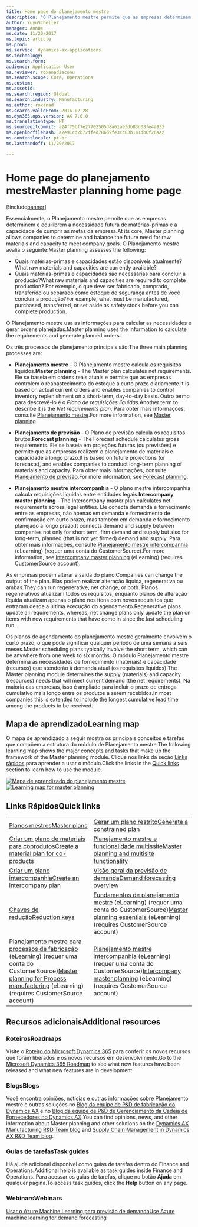 ```yaml
---
title: Home page do planejamento mestre
description: "O Planejamento mestre permite que as empresas determinem e equilibrem a necessidade futura de matérias-primas e a capacidade de cumprir as metas da empresa."
author: YuyuScheller
manager: AnnBe
ms.date: 11/20/2017
ms.topic: article
ms.prod: 
ms.service: dynamics-ax-applications
ms.technology: 
ms.search.form: 
audience: Application User
ms.reviewer: roxanadiaconu
ms.search.scope: Core, Operations
ms.custom: 
ms.assetid: 
ms.search.region: Global
ms.search.industry: Manufacturing
ms.author: roxanad
ms.search.validFrom: 2016-02-28
ms.dyn365.ops.version: AX 7.0.0
ms.translationtype: HT
ms.sourcegitcommit: a24f75bf7e27702505d8a61ae3db83d03fe4a933
ms.openlocfilehash: a2e91cd2b72ffed78669fe3cc83b141db6f26aa2
ms.contentlocale: pt-br
ms.lasthandoff: 11/29/2017

---
```


# <a name="master-planning-home-page"></a><span data-ttu-id="ae4d3-103">Home page do planejamento mestre</span><span class="sxs-lookup"><span data-stu-id="ae4d3-103">Master planning home page</span></span>

[!include[banner](../includes/banner.md)]


<span data-ttu-id="ae4d3-104">Essencialmente, o Planejamento mestre permite que as empresas determinem e equilibrem a necessidade futura de matérias-primas e a capacidade de cumprir as metas da empresa.</span><span class="sxs-lookup"><span data-stu-id="ae4d3-104">At its core, Master planning allows companies to determine and balance the future need for raw materials and capacity to meet company goals.</span></span> <span data-ttu-id="ae4d3-105">O Planejamento mestre avalia o seguinte:</span><span class="sxs-lookup"><span data-stu-id="ae4d3-105">Master planning assesses the following:</span></span> 

-  <span data-ttu-id="ae4d3-106">Quais matérias-primas e capacidades estão disponíveis atualmente?</span><span class="sxs-lookup"><span data-stu-id="ae4d3-106">What raw materials and capacities are currently available?</span></span> 
-  <span data-ttu-id="ae4d3-107">Quais matérias-primas e capacidades são necessárias para concluir a produção?</span><span class="sxs-lookup"><span data-stu-id="ae4d3-107">What raw materials and capacities are required to complete production?</span></span> <span data-ttu-id="ae4d3-108">Por exemplo, o que deve ser fabricado, comprado, transferido ou separado como estoque de segurança antes de você concluir a produção?</span><span class="sxs-lookup"><span data-stu-id="ae4d3-108">For example, what must be manufactured, purchased, transferred, or set aside as safety stock before you can complete production.</span></span>

<span data-ttu-id="ae4d3-109">O Planejamento mestre usa as informações para calcular as necessidades e gerar ordens planejadas.</span><span class="sxs-lookup"><span data-stu-id="ae4d3-109">Master planning uses the information to calculate the requirements and generate planned orders.</span></span>

<span data-ttu-id="ae4d3-110">Os três processos de planejamento principais são:</span><span class="sxs-lookup"><span data-stu-id="ae4d3-110">The three main planning processes are:</span></span>

-  <span data-ttu-id="ae4d3-111">**Planejamento mestre** - O Planejamento mestre calcula os requisitos líquidos.</span><span class="sxs-lookup"><span data-stu-id="ae4d3-111">**Master planning** - The Master plan calculates net requirements.</span></span> <span data-ttu-id="ae4d3-112">Ele se baseia em ordens reais atuais e permite que as empresas controlem o reabastecimento do estoque a curto prazo diariamente.</span><span class="sxs-lookup"><span data-stu-id="ae4d3-112">It is based on actual current orders and enables companies to control inventory replenishment on a short-term, day-to-day basis.</span></span> <span data-ttu-id="ae4d3-113">Outro termo para descrevê-lo é o *Plano de requisições líquidas*.</span><span class="sxs-lookup"><span data-stu-id="ae4d3-113">Another term to describe it is the *Net requirements plan*.</span></span> <span data-ttu-id="ae4d3-114">Para obter mais informações, consulte [Planejamento mestre](master-plans.md).</span><span class="sxs-lookup"><span data-stu-id="ae4d3-114">For more information, see [Master planning](master-plans.md).</span></span> 

-  <span data-ttu-id="ae4d3-115">**Planejamento de previsão** - O Plano de previsão calcula os requisitos brutos.</span><span class="sxs-lookup"><span data-stu-id="ae4d3-115">**Forecast planning** - The Forecast schedule calculates gross requirements.</span></span> <span data-ttu-id="ae4d3-116">Ele se baseia em projeções futuras (ou previsões) e permite que as empresas realizem o planejamento de materiais e capacidade a longo prazo.</span><span class="sxs-lookup"><span data-stu-id="ae4d3-116">It is based on future projections (or forecasts), and enables companies to conduct long-term planning of materials and capacity.</span></span> <span data-ttu-id="ae4d3-117">Para obter mais informações, consulte [Planejamento de previsão](introduction-demand-forecasting.md).</span><span class="sxs-lookup"><span data-stu-id="ae4d3-117">For more information, see [Forecast planning](introduction-demand-forecasting.md).</span></span> 

-  <span data-ttu-id="ae4d3-118">**Planejamento mestre intercompanhia** - O plano mestre intercompanhia calcula requisições líquidas entre entidades legais.</span><span class="sxs-lookup"><span data-stu-id="ae4d3-118">**Intercompany master planning** - The Intercompany master plan calculates net requirements across legal entities.</span></span> <span data-ttu-id="ae4d3-119">Ele conecta demanda e fornecimento entre as empresas, não apenas em demanda e fornecimento de confirmação em curto prazo, mas também em demanda e fornecimento planejado a longo prazo.</span><span class="sxs-lookup"><span data-stu-id="ae4d3-119">It connects demand and supply between companies not only for short term, firm demand and supply but also for long-term, planned (that is not yet firmed) demand and supply.</span></span> <span data-ttu-id="ae4d3-120">Para obter mais informações, consulte [Planejamento mestre intercompanhia](https://mbspartner.microsoft.com/AX/CourseOverview/1276)  (eLearning) (requer uma conta do CustomerSource).</span><span class="sxs-lookup"><span data-stu-id="ae4d3-120">For more information, see [Intercompany master planning](https://mbspartner.microsoft.com/AX/CourseOverview/1276)  (eLearning) (requires CustomerSource account).</span></span> 

<span data-ttu-id="ae4d3-121">As empresas podem alterar a saída do plano.</span><span class="sxs-lookup"><span data-stu-id="ae4d3-121">Companies can change the output of the plan.</span></span> <span data-ttu-id="ae4d3-122">Elas podem realizar alteração líquida, regenerativa ou ambas.</span><span class="sxs-lookup"><span data-stu-id="ae4d3-122">They can run regenerative, net change, or both.</span></span> <span data-ttu-id="ae4d3-123">Planos regenerativos atualizam todos os requisitos, enquanto planos de alteração líquida atualizam apenas o plano nos itens com novos requisitos que entraram desde a última execução do agendamento.</span><span class="sxs-lookup"><span data-stu-id="ae4d3-123">Regenerative plans update all requirements, whereas, net change plans only update the plan on items with new requirements that have come in since the last scheduling run.</span></span>

<span data-ttu-id="ae4d3-124">Os planos de agendamento do planejamento mestre geralmente envolvem o curto prazo, o que pode significar qualquer período de uma semana a seis meses.</span><span class="sxs-lookup"><span data-stu-id="ae4d3-124">Master scheduling plans typically involve the short term, which can be anywhere from one week to six months.</span></span> <span data-ttu-id="ae4d3-125">O módulo Planejamento mestre determina as necessidades de fornecimento (materiais) e capacidade (recursos) que atenderão à demanda atual (os requisitos líquidos).</span><span class="sxs-lookup"><span data-stu-id="ae4d3-125">The Master planning module determines the supply (materials) and capacity (resources) needs that will meet current demand (the net requirements).</span></span> <span data-ttu-id="ae4d3-126">Na maioria das empresas, isso é ampliado para incluir o prazo de entrega cumulativo mais longo entre os produtos a serem recebidos.</span><span class="sxs-lookup"><span data-stu-id="ae4d3-126">In most companies this is extended to include the longest cumulative lead time among the products to be received.</span></span>

## <a name="learning-map"></a><span data-ttu-id="ae4d3-127">Mapa de aprendizado</span><span class="sxs-lookup"><span data-stu-id="ae4d3-127">Learning map</span></span>

<span data-ttu-id="ae4d3-128">O mapa de aprendizado a seguir mostra os principais conceitos e tarefas que compõem a estrutura do módulo de Planejamento mestre.</span><span class="sxs-lookup"><span data-stu-id="ae4d3-128">The following learning map shows the major concepts and tasks that make up the framework of the Master planning module.</span></span> <span data-ttu-id="ae4d3-129">Clique nos links da seção [Links rápidos](#quick-links) para aprender a usar o módulo.</span><span class="sxs-lookup"><span data-stu-id="ae4d3-129">Click the links in the [Quick links](#quick-links) section to learn how to use the module.</span></span>

<span data-ttu-id="ae4d3-130">[![Mapa de aprendizado do planejamento mestre](./media/master-planning-learning-map.png)](./media/master-planning-learning-map.png)</span><span class="sxs-lookup"><span data-stu-id="ae4d3-130">[![Learning map for master planning](./media/master-planning-learning-map.png)](./media/master-planning-learning-map.png)</span></span>

## <a name="quick-links"></a><span data-ttu-id="ae4d3-131">Links Rápidos</span><span class="sxs-lookup"><span data-stu-id="ae4d3-131">Quick links</span></span>
|      |   |
|------|---|
|        [<span data-ttu-id="ae4d3-132">Planos mestres</span><span class="sxs-lookup"><span data-stu-id="ae4d3-132">Master plans</span></span>](master-plans.md)       |     [<span data-ttu-id="ae4d3-133">Gerar um plano restrito</span><span class="sxs-lookup"><span data-stu-id="ae4d3-133">Generate a constrained plan</span></span>](./tasks/constrained-plan.md)  |
| [<span data-ttu-id="ae4d3-134">Criar um plano de materiais para coprodutos</span><span class="sxs-lookup"><span data-stu-id="ae4d3-134">Create a material plan for co-products</span></span>](./tasks/create-material-plan-co-products.md)   |  [<span data-ttu-id="ae4d3-135">Planejamento mestre e funcionalidade multissite</span><span class="sxs-lookup"><span data-stu-id="ae4d3-135">Master planning and multisite functionality</span></span>](master-plan-multisite-functionality.md)  |
| [<span data-ttu-id="ae4d3-136">Criar um plano intercompanhia</span><span class="sxs-lookup"><span data-stu-id="ae4d3-136">Create an intercompany plan</span></span>](./tasks/create-intercompany-plan.md) | [<span data-ttu-id="ae4d3-137">Visão geral da previsão de demanda</span><span class="sxs-lookup"><span data-stu-id="ae4d3-137">Demand forecasting overview</span></span>](introduction-demand-forecasting.md)  | 
|[<span data-ttu-id="ae4d3-138">Chaves de redução</span><span class="sxs-lookup"><span data-stu-id="ae4d3-138">Reduction keys</span></span>](reduction-keys.md)| <span data-ttu-id="ae4d3-139">[Fundamentos de planejamento mestre](https://mbspartner.microsoft.com/AX/CourseOverview/1275) (eLearning) (requer uma conta do CustomerSource)</span><span class="sxs-lookup"><span data-stu-id="ae4d3-139">[Master planning essentials](https://mbspartner.microsoft.com/AX/CourseOverview/1275) (eLearning) (requires CustomerSource account)</span></span>     |
|  <span data-ttu-id="ae4d3-140">[Planejamento mestre para processos de fabricação](https://mbspartner.microsoft.com/D365E/CourseOverview/1514) (eLearning) (requer uma conta do CustomerSource)</span><span class="sxs-lookup"><span data-stu-id="ae4d3-140">[Master planning for Process manufacturing](https://mbspartner.microsoft.com/D365E/CourseOverview/1514) (eLearning) (requires CustomerSource account)</span></span> | <span data-ttu-id="ae4d3-141">[Planejamento mestre intercompanhia](https://mbspartner.microsoft.com/AX/CourseOverview/1276) (eLearning) (requer uma conta do CustomerSource)</span><span class="sxs-lookup"><span data-stu-id="ae4d3-141">[Intercompany master planning](https://mbspartner.microsoft.com/AX/CourseOverview/1276) (eLearning) (requires CustomerSource account)</span></span>|
                                  
## <a name="additional-resources"></a><span data-ttu-id="ae4d3-142">Recursos adicionais</span><span class="sxs-lookup"><span data-stu-id="ae4d3-142">Additional resources</span></span>

### <a name="roadmaps"></a><span data-ttu-id="ae4d3-143">Roteiros</span><span class="sxs-lookup"><span data-stu-id="ae4d3-143">Roadmaps</span></span>
<span data-ttu-id="ae4d3-144">Visite o [Roteiro do Microsoft Dynamics 365](https://roadmap.dynamics.com/) para conferir os novos recursos que foram liberados e os novos recursos em desenvolvimento.</span><span class="sxs-lookup"><span data-stu-id="ae4d3-144">Go to the [Microsoft Dynamics 365 Roadmap](https://roadmap.dynamics.com/) to see what new features have been released and what new features are in development.</span></span>

### <a name="blogs"></a><span data-ttu-id="ae4d3-145">Blogs</span><span class="sxs-lookup"><span data-stu-id="ae4d3-145">Blogs</span></span>
<span data-ttu-id="ae4d3-146">Você encontra opiniões, notícias e outras informações sobre Planejamento mestre e outras soluções no [Blog da equipe de P&D de fabricação do Dynamics AX](https://blogs.msdn.microsoft.com/axmfg) e no [Blog da equipe de P&D de Gerenciamento da Cadeia de Fornecedores no Dynamics AX](https://blogs.msdn.microsoft.com/dynamicsaxscm).</span><span class="sxs-lookup"><span data-stu-id="ae4d3-146">You can find opinions, news, and other information about Master planning and other solutions on the [Dynamics AX Manufacturing R&D Team blog](https://blogs.msdn.microsoft.com/axmfg) and [Supply Chain Management in Dynamics AX R&D Team blog](https://blogs.msdn.microsoft.com/dynamicsaxscm).</span></span>

### <a name="task-guides"></a><span data-ttu-id="ae4d3-147">Guias de tarefas</span><span class="sxs-lookup"><span data-stu-id="ae4d3-147">Task guides</span></span>
<span data-ttu-id="ae4d3-148">Há ajuda adicional disponível como guias de tarefas dentro do Finance and Operations.</span><span class="sxs-lookup"><span data-stu-id="ae4d3-148">Additional help is available as task guides inside Finance and Operations.</span></span> <span data-ttu-id="ae4d3-149">Para acessar os guias de tarefas, clique no botão **Ajuda** em qualquer página.</span><span class="sxs-lookup"><span data-stu-id="ae4d3-149">To access task guides, click the **Help** button on any page.</span></span>

### <a name="webinars"></a><span data-ttu-id="ae4d3-150">Webinars</span><span class="sxs-lookup"><span data-stu-id="ae4d3-150">Webinars</span></span>
[<span data-ttu-id="ae4d3-151">Usar o Azure Machine Learning para previsão de demanda</span><span class="sxs-lookup"><span data-stu-id="ae4d3-151">Use Azure machine learning for demand forecasting</span></span>](https://www.youtube.com/watch?v=4nQsccdFFDA&feature=youtu.be)





